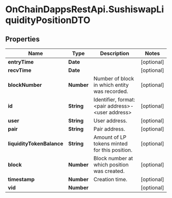 # OnChainDappsRestApi.SushiswapLiquidityPositionDTO

## Properties

Name | Type | Description | Notes
------------ | ------------- | ------------- | -------------
**entryTime** | **Date** |  | [optional] 
**recvTime** | **Date** |  | [optional] 
**blockNumber** | **Number** | Number of block in which entity was recorded. | [optional] 
**id** | **String** | Identifier, format: &lt;pair address&gt;-&lt;user address&gt; | [optional] 
**user** | **String** | User address. | [optional] 
**pair** | **String** | Pair address. | [optional] 
**liquidityTokenBalance** | **String** | Amount of LP tokens minted for this position. | [optional] 
**block** | **Number** | Block number at which position was created. | [optional] 
**timestamp** | **Number** | Creation time. | [optional] 
**vid** | **Number** |  | [optional] 


